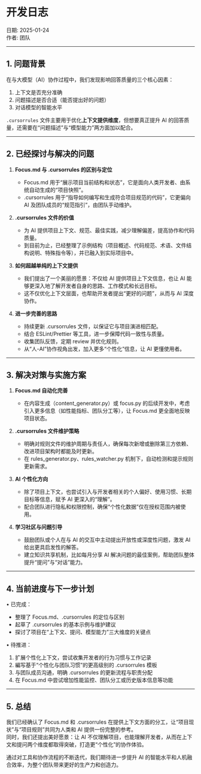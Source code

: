 # 开发日志

日期: 2025-01-24  
作者: 团队

---

## 1. 问题背景
在与大模型（AI）协作过程中，我们发现影响回答质量的三个核心因素：
1. 上下文是否充分准确  
2. 问题描述是否合适（能否提出好的问题）  
3. 对话模型的智能水平

`.cursorrules` 文件主要用于优化**上下文提供维度**，但想要真正提升 AI 的回答质量，还需要在“问题描述”与“模型能力”两方面加以配合。

---

## 2. 已经探讨与解决的问题

1. **Focus.md 与 .cursorrules 的区别与定位**  
   - Focus.md 用于“展示项目当前结构和状态”，它是面向人类开发者、由系统自动生成的“项目快照”。  
   - .cursorrules 用于“指导如何编写和生成符合项目规范的代码”，它更偏向 AI 及团队成员的“规范指引”，由团队手动维护。

2. **.cursorrules 文件的价值**  
   - 为 AI 提供项目上下文、规范、最佳实践，减少理解偏差，提高协作和代码质量。  
   - 到目前为止，已经整理了示例结构（项目概述、代码规范、术语、文件结构说明、特殊指令等），并已融入到实际项目中。

3. **如何超越单纯的上下文提供**  
   - 我们提出了一个美丽的愿景：不仅给 AI 提供项目上下文信息，也让 AI 能够更深入地了解开发者自身的思路、工作模式和长远目标。  
   - 这不仅优化上下文层面，也帮助开发者提出“更好的问题”，从而与 AI 深度协作。

4. **进一步完善的思路**  
   - 持续更新 .cursorrules 文件，以保证它与项目演进相匹配。  
   - 结合 ESLint/Prettier 等工具，进一步保障代码一致性与质量。  
   - 收集团队反馈，定期 review 并优化规则。  
   - 从“人-AI”协作视角出发，加入更多“个性化”信息，让 AI 更懂使用者。

---

## 3. 解决对策与实施方案

1. **Focus.md 自动化完善**  
   - 在内容生成（content_generator.py）或 focus.py 的后续开发中，考虑引入更多信息（如性能指标、团队分工等），让 Focus.md 更全面地反映项目状态。

2. **.cursorrules 文件维护策略**  
   - 明确对规则文件的维护周期与责任人，确保每次新增或删除第三方依赖、改进项目架构时都能及时更新。  
   - 在 rules_generator.py、rules_watcher.py 机制下，自动检测和提示规则更新需求。

3. **AI 个性化方向**  
   - 除了项目上下文，也尝试引入与开发者相关的个人偏好、使用习惯、长期目标等信息，赋予 AI 更深入的“理解”。  
   - 配合团队进行隐私和权限控制，确保“个性化数据”仅在授权范围内被使用。

4. **学习社区与问题引导**  
   - 鼓励团队或个人在与 AI 的交互中主动提出开放性或深度性问题，激发 AI 给出更具启发性的解答。  
   - 建立知识共享机制，比如每月分享 AI 解决问题的最佳案例，帮助团队整体提升“提问”与“对话”能力。

---

## 4. 当前进度与下一步计划

• 已完成：  
  - 整理了 Focus.md、.cursorrules 的定位与区别  
  - 起草了 .cursorrules 的基本示例与维护建议  
  - 探讨了项目在“上下文、提问、模型能力”三大维度的关键点  

• 待推进：  
  1. 扩展个性化上下文，尝试收集开发者的行为习惯与工作记录  
  2. 編写基于“个性化与团队习惯”的更高级别的 .cursorrules 模板  
  3. 与团队成员沟通，明确 .cursorrules 的更新流程与职责分配  
  4. 在 Focus.md 中尝试增加性能监控、团队分工或历史版本信息等功能

---

## 5. 总结

我们已经确认了 Focus.md 和 .cursorrules 在提供上下文方面的分工，让“项目现状”与“项目规则”共同为人类和 AI 提供一份完整的参考。  
同时，我们还提出美好愿景：让 AI 不仅理解项目，也能理解开发者，从而在上下文和提问两个维度都取得突破，打造更“个性化”的协作体验。

通过对工具和协作流程的不断迭代，我们期待进一步提升 AI 的智能水平和人机融合效率，为整个团队带来更好的生产力和创造力。